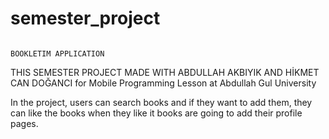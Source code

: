 # semester_project

                                                                       BOOKLETIM APPLICATION

THIS SEMESTER PROJECT MADE WITH ABDULLAH AKBIYIK AND HİKMET CAN DOĞANCI for Mobile Programming Lesson at Abdullah Gul University

In the project, users can search books and if they want to add them, they can like the books when they like it books are going to add their profile pages.


